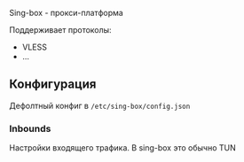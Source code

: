 Sing-box - прокси-платформа

Поддерживает протоколы:

- VLESS
- ...

## Конфигурация

Дефолтный конфиг в `/etc/sing-box/config.json`

### Inbounds

Настройки входящего трафика. В sing-box это обычно TUN




